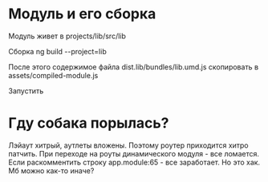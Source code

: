 # Модуль и его сборка
Модуль живет в projects/lib/src/lib

Сборка ng build --project=lib

После этого содержимое файла dist.lib/bundles/lib.umd.js скопировать в assets/compiled-module.js

Запустить

#  Гду собака порылась?
Лэйаут хитрый, аутлеты вложены. Поэтому роутер приходится хитро патчить. При переходе на роуты динамического модуля -
 все ломается. Если раскомментить строку app.module:65 - все заработает. Но это хак. Мб можно как-то иначе?
 